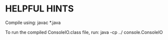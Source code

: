 # HELPFUL HINTS


Compile using:
javac *.java

To run the compiled ConsoleIO.class file, run: 
java -cp ../ console.ConsoleIO

